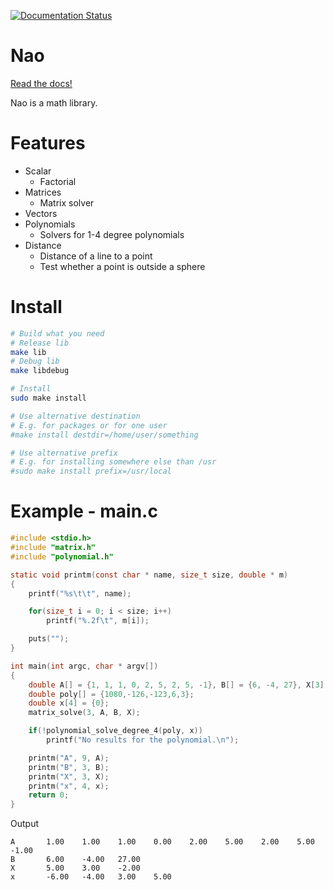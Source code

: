 [![Documentation Status](https://readthedocs.org/projects/nao/badge/?version=latest)](https://readthedocs.org/projects/nao/?badge=latest)

Nao
===
[Read the docs!](https://nao.readthedocs.org)

Nao is a math library.

Features
===
* Scalar
  - Factorial
* Matrices
  - Matrix solver
* Vectors
* Polynomials
  - Solvers for 1-4 degree polynomials
* Distance
  - Distance of a line to a point
  - Test whether a point is outside a sphere

Install
===
```sh
# Build what you need
# Release lib
make lib
# Debug lib
make libdebug

# Install
sudo make install

# Use alternative destination
# E.g. for packages or for one user
#make install destdir=/home/user/something

# Use alternative prefix
# E.g. for installing somewhere else than /usr
#sudo make install prefix=/usr/local

```

Example - main.c
===
``` c
#include <stdio.h>
#include "matrix.h"
#include "polynomial.h"

static void printm(const char * name, size_t size, double * m)
{
	printf("%s\t\t", name);

	for(size_t i = 0; i < size; i++)
		printf("%.2f\t", m[i]);

	puts("");
}

int main(int argc, char * argv[])
{
	double A[] = {1, 1, 1, 0, 2, 5, 2, 5, -1}, B[] = {6, -4, 27}, X[3] = {0};
	double poly[] = {1080,-126,-123,6,3};
	double x[4] = {0};
	matrix_solve(3, A, B, X);

	if(!polynomial_solve_degree_4(poly, x))
		printf("No results for the polynomial.\n");

	printm("A", 9, A);
	printm("B", 3, B);
	printm("X", 3, X);
	printm("x", 4, x);
	return 0;
}
```
Output
```
A		1.00	1.00	1.00	0.00	2.00	5.00	2.00	5.00	-1.00
B		6.00	-4.00	27.00
X		5.00	3.00	-2.00
x		-6.00	-4.00	3.00	5.00
```
